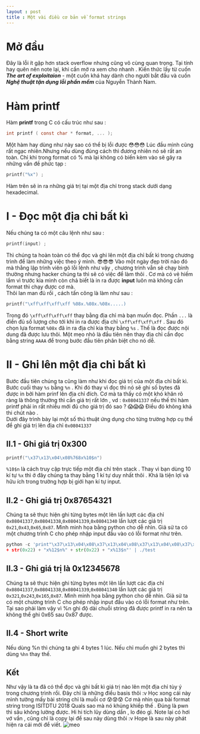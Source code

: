 ```yaml
---
layout : post
title : Một vài điều cơ bản về format strings
--- 
```


# Mở đầu  
Đây là lỗi ít gặp hơn stack overflow nhưng cũng vô cùng quan trọng. Tại tính hay quên nên note lại, khi cần mở ra xem cho nhanh . Kiến thức lấy từ cuốn _**The art of exploitaion**_ - một cuốn khá hay dành cho người bắt đầu và cuốn _**Nghệ thuật tận dụng lỗi phần mềm**_ của Nguyễn Thành Nam. 
# Hàm printf   
Hàm **printf** trong C có cấu trúc như sau :
```c
int printf ( const char * format, ... );
``` 
Một hàm hay dùng như này sao có thể bị lỗi được 😳😳😳 Lúc đầu mình cũng rất ngạc nhiên.Nhưng nếu dùng đúng cách thì đương nhiên nó sẽ rất an toàn.
Chỉ khi trong format có % mà lại không có biến kèm vào sẽ gây ra những vấn đề phức tạp : 
```c
printf("%x") ;
```
Hàm trên sẽ in ra những giá trị tại một địa chỉ trong stack dưới dạng hexadecimal.

# I - Đọc một địa chỉ bất kì  
Nếu chúng ta có một câu lệnh như sau : 
```c
printf(input) ; 
```
Thì chúng ta hoàn toàn có thể đọc và ghi lên một địa chỉ bất kì trong chương trình để làm những việc theo ý mình. 😎😎😎 Vào một ngày đẹp trời nào đó mà thằng lập trình viên gõ lỗi lệnh như vậy , chương trình vẫn sẽ chạy bình thường nhưng hacker chúng ta thì sẽ có việc để làm thôi . Cơ mà có vẻ hiếm lắm vì trước kia mình còn chả biết là in ra được **input** luôn mà không cần format thì chạy được cơ mà.  
Thôi lan man đủ rồi , cách tấn công là làm như sau : 
```c
printf("\xff\xff\xff\xff %08x.%08x.%08x.....) 
```
Trong đó ```\xff\xff\xff\xff``` thay bằng địa chỉ mà bạn muốn đọc. Phần ```...``` là điền đủ số lượng cho tới khi in ra được địa chỉ ```\xff\xff\xff\xff``` . Sau đó chọn lựa format ```%08x``` đã in ra địa chỉ kia thay bằng ```%s``` . Thế là đọc được nội dung đã được lưu thôi. Một mẹo nhỏ là đầu tiên nên thay địa chỉ cần đọc bằng string ```AAAA``` để trong bước đầu tiên phân biệt cho nó dễ.  

# II - Ghi lên một địa chỉ bất kì 
Bước đầu tiên chúng ta cũng làm như khi đọc giá trị của một địa chỉ bất kì. Bước cuối thay ```%s``` bằng ```%n``` . Khi đó thay vì đọc thì nó sẽ ghi số bytes đã được in bởi hàm prinf lên địa chỉ đích. Cơ mà ta thấy có một khó khăn rõ ràng là thông thường thì cần giá trị rất lớn , vd : ```0x08041337``` nếu thế thì hàm printf phải in rất nhiều mới đủ cho giá trị đó sao ? 😱😱😱 Điều đó không khả thi chút nào .  
Dưới đây trình bày lại một số thủ thuật ứng dụng cho từng trường hợp cụ thể để ghi giá trị lên địa chỉ ```0x08041337```
## II.1 - Ghi giá trị 0x300 
```c
printf("\x37\x13\x04\x08%768x%10$n")
```
```%10$n``` là cách truy cập trực tiếp một địa chỉ trên stack . Thay vì bạn dùng 10 kí tự ```%x``` thì ở đây chúng ta thay bằng 1 kí tự duy nhất thôi . Khá là tiện lợi và hữu ích trong trường hợp bị giới hạn kí tự input.  

## II.2 - Ghi giá trị 0x87654321 
Chúng ta sẽ thực hiện ghi từng bytes một lên lần lượt các địa chỉ ```0x08041337```,```0x08041338```,```0x08041339```,```0x08041340``` lần lượt các giá trị ```0x21```,```0x43```,```0x65```,```0x87```. Mình minh họa bằng python cho dễ nhìn. Giả sử ta có một chương trình C cho phép nhập input đầu vào có lỗi format như trên.
```python
python -c 'print"\x37\x13\x04\x08\x37\x13\x04\x08\x37\x13\x04\x08\x37\x13\x04\x08" + "%" + str(0x11) + "x%10$n%" + str(0x22) + "x%11$n%" 
+ str(0x22) + "x%12$n%" + str(0x22) + "x%13$n"' | ./test 
```
## II.3 - Ghi giá trị là 0x12345678
Chúng ta sẽ thực hiện ghi từng bytes một lên lần lượt các địa chỉ ```0x08041337```,```0x08041338```,```0x08041339```,```0x08041340``` lần lượt các giá trị ```0x321```,```0x243```,```0x165```,```0x87```. Mình minh họa bằng python cho dễ nhìn. Giả sử ta có một chương trình C cho phép nhập input đầu vào có lỗi format như trên. Tại sao phải làm vậy vì %n ghi độ dài chuỗi string đã được printf in ra nên ta không thể ghi 0x65 sau 0x87 được. 
## II.4 - Short write
Nếu dùng %n thì chúng ta ghi 4 bytes 1 lúc. Nếu chỉ muốn ghi 2 bytes thì dùng ```%hn``` thay thế. 

## Kết
Như vậy là ta đã có thể đọc và ghi bất kì giá trị nào lên một địa chỉ tùy ý trong chương trình rồi. Đây chỉ là những điều basis thôi :v 
Học xong cái này mình tưởng mấy bài string chỉ là muỗi cơ 😰😰😰 Cơ mà nhìn qua bài format string trong ISITDTU 2018 Quals sao mà nó khủng khiếp thế . Đúng là pwn thì sâu không lường được. Hi hi tích lũy dùng dần , lo đéo gì. 
Note lại có hơi vớ vẩn , cũng chỉ là copy lại để sau này dùng thôi :v Hope là sau này phát hiện ra cái mới để viết. 
![meo](https://tsukasakiyshu.files.wordpress.com/2012/06/3.png) 
